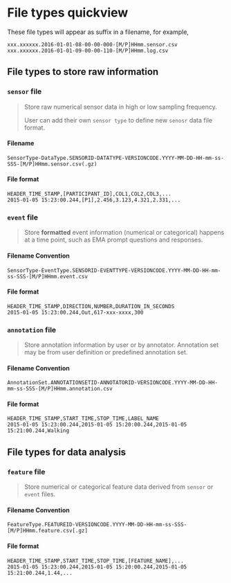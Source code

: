 # File types quickview

These file types will appear as suffix in a filename, for example,

```text
xxx.xxxxxx.2016-01-01-08-00-00-000-[M/P]HHmm.sensor.csv
xxx.xxxxxx.2016-01-01-09-00-00-110-[M/P]HHmm.log.csv
```

## File types to store raw information

### `sensor` file

> Store raw numerical sensor data in high or low sampling frequency.
>
> User can add their own `sensor type` to define new `senosr` data file format.

#### Filename

```text
SensorType-DataType.SENSORID-DATATYPE-VERSIONCODE.YYYY-MM-DD-HH-mm-ss-SSS-[M/P]HHmm.sensor.csv(.gz)
```

#### File format

```text
HEADER_TIME_STAMP,[PARTICIPANT_ID],COL1,COL2,COL3,...
2015-01-05 15:23:00.244,[P1],2.456,3.123,4.321,2.331,...
```

### `event` file

> Store **formatted** event information \(numerical or categorical\) happens at a time point, such as EMA prompt questions and responses.

#### Filename Convention

```text
SensorType-EventType.SENSORID-EVENTTYPE-VERSIONCODE.YYYY-MM-DD-HH-mm-ss-SSS-[M/P]HHmm.event.csv
```

#### File format

```text
HEADER_TIME_STAMP,DIRECTION,NUMBER,DURATION_IN_SECONDS
2015-01-05 15:23:00.244,Out,617-xxx-xxxx,300
```

### `annotation` file

> Store annotation information by user or by annotator. Annotation set may be from user definition or predefined annotation set.

#### Filename Convention

```text
AnnotationSet.ANNOTATIONSETID-ANNOTATORID-VERSIONCODE.YYYY-MM-DD-HH-mm-ss-SSS-[M/P]HHmm.annotation.csv
```

#### File format

```text
HEADER_TIME_STAMP,START_TIME,STOP_TIME,LABEL_NAME
2015-01-05 15:23:00.244,2015-01-05 15:20:00.244,2015-01-05 15:21:00.244,Walking
```

## File types for data analysis

### `feature` file

> Store numerical or categorical feature data derived from `sensor` or `event` files.

#### Filename Convention

```text
FeatureType.FEATUREID-VERSIONCODE.YYYY-MM-DD-HH-mm-ss-SSS-[M/P]HHmm.feature.csv[.gz]
```

#### File format

```text
HEADER_TIME_STAMP,START_TIME,STOP_TIME,[FEATURE_NAME],...
2015-01-05 15:23:00.244,2015-01-05 15:20:00.244,2015-01-05 15:21:00.244,1.44,...
```

